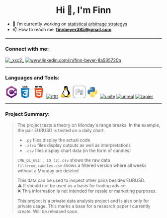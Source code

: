 <h1 align="center">Hi 👋, I'm Finn</h1>

- 🔭 I’m currently working on [statistical arbitrage strategys](https://github.com/finnbeyer/Statistical-edge)  
- 📫 How to reach me: **finnbeyer385@gmail.com**

---

<h3 align="left">Connect with me:</h3>
<p align="left">
<a href="https://twitter.com/_xxc2_" target="blank"><img align="center" src="https://raw.githubusercontent.com/rahuldkjain/github-profile-readme-generator/master/src/images/icons/Social/twitter.svg" alt="_xxc2_" height="30" width="40" /></a>
<a href="https://linkedin.com/in/www.linkedin.com/in/finn-beyer-8a535720a" target="blank"><img align="center" src="https://raw.githubusercontent.com/rahuldkjain/github-profile-readme-generator/master/src/images/icons/Social/linked-in-alt.svg" alt="www.linkedin.com/in/finn-beyer-8a535720a" height="30" width="40" /></a>
</p>

---

<h3 align="left">Languages and Tools:</h3>
<p align="left"> 
  <a href="https://www.w3schools.com/cs/" target="_blank" rel="noreferrer"><img src="https://raw.githubusercontent.com/devicons/devicon/master/icons/csharp/csharp-original.svg" alt="csharp" width="40" height="40"/></a> 
  <a href="https://www.w3schools.com/css/" target="_blank" rel="noreferrer"><img src="https://raw.githubusercontent.com/devicons/devicon/master/icons/css3/css3-original-wordmark.svg" alt="css3" width="40" height="40"/></a> 
  <a href="https://www.w3.org/html/" target="_blank" rel="noreferrer"><img src="https://raw.githubusercontent.com/devicons/devicon/master/icons/html5/html5-original-wordmark.svg" alt="html5" width="40" height="40"/></a> 
  <a href="https://ifttt.com/" target="_blank" rel="noreferrer"><img src="https://www.vectorlogo.zone/logos/ifttt/ifttt-ar21.svg" alt="ifttt" width="40" height="40"/></a> 
  <a href="https://www.linux.org/" target="_blank" rel="noreferrer"><img src="https://raw.githubusercontent.com/devicons/devicon/master/icons/linux/linux-original.svg" alt="linux" width="40" height="40"/></a> 
  <a href="https://www.photoshop.com/en" target="_blank" rel="noreferrer"><img src="https://raw.githubusercontent.com/devicons/devicon/master/icons/photoshop/photoshop-line.svg" alt="photoshop" width="40" height="40"/></a> 
  <a href="https://www.python.org" target="_blank" rel="noreferrer"><img src="https://raw.githubusercontent.com/devicons/devicon/master/icons/python/python-original.svg" alt="python" width="40" height="40"/></a> 
  <a href="https://unity.com/" target="_blank" rel="noreferrer"><img src="https://www.vectorlogo.zone/logos/unity3d/unity3d-icon.svg" alt="unity" width="40" height="40"/></a> 
  <a href="https://unrealengine.com/" target="_blank" rel="noreferrer"><img src="https://raw.githubusercontent.com/kenangundogan/fontisto/036b7eca71aab1bef8e6a0518f7329f13ed62f6b/icons/svg/brand/unreal-engine.svg" alt="unreal" width="40" height="40"/></a> 
  <a href="https://zapier.com" target="_blank" rel="noreferrer"><img src="https://www.vectorlogo.zone/logos/zapier/zapier-icon.svg" alt="zapier" width="40" height="40"/></a> 
</p>

---

<h3 align="left">Project Summary:</h3>

> The project tests a theory on Monday's range breaks. In the example, the pair EURUSD is tested on a daily chart.  
> 
> - `.py` files display the actual code  
> - `.xlsx` files display outputs as well as interpretations  
> - `.csv` files display chart data (in the form of candles)  
>
> `CME_DL_6E1!, 1D (2).csv` shows the raw data  
> `filtered_candles.csv` shows a filtered version where all weeks without a Monday are deleted  
>
> This data can be used to inspect other pairs besides EURUSD.  
> ⚠️ It should not be used as a basis for trading advice.  
> ❌ This information is not intended for resale or marketing purposes.
> 
> This project is a private data analysis project and is also only for private usage. This marks a base for a research paper i currently create. Will be released soon.
